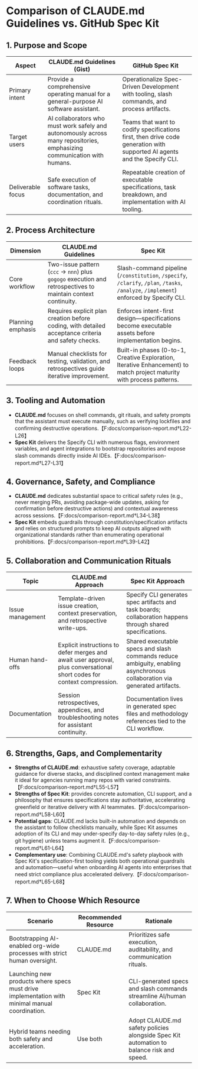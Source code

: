# Comparison of CLAUDE.md Guidelines vs. GitHub Spec Kit

## 1. Purpose and Scope

| Aspect | CLAUDE.md Guidelines (Gist) | GitHub Spec Kit |
| --- | --- | --- |
| Primary intent | Provide a comprehensive operating manual for a general-purpose AI software assistant. | Operationalize Spec-Driven Development with tooling, slash commands, and process artifacts. |
| Target users | AI collaborators who must work safely and autonomously across many repositories, emphasizing communication with humans. | Teams that want to codify specifications first, then drive code generation with supported AI agents and the Specify CLI. |
| Deliverable focus | Safe execution of software tasks, documentation, and coordination rituals. | Repeatable creation of executable specifications, task breakdown, and implementation with AI tooling. |

## 2. Process Architecture

| Dimension | CLAUDE.md Guidelines | Spec Kit |
| --- | --- | --- |
| Core workflow | Two-issue pattern (`ccc` → `nnn`) plus `gogogo` execution and retrospectives to maintain context continuity. | Slash-command pipeline (`/constitution`, `/specify`, `/clarify`, `/plan`, `/tasks`, `/analyze`, `/implement`) enforced by Specify CLI. |
| Planning emphasis | Requires explicit plan creation before coding, with detailed acceptance criteria and safety checks. | Enforces intent-first design—specifications become executable assets before implementation begins. |
| Feedback loops | Manual checklists for testing, validation, and retrospectives guide iterative improvement. | Built-in phases (0-to-1, Creative Exploration, Iterative Enhancement) to match project maturity with process patterns. |

## 3. Tooling and Automation

- **CLAUDE.md** focuses on shell commands, git rituals, and safety prompts that the assistant must execute manually, such as verifying lockfiles and confirming destructive operations.【F:docs/comparison-report.md†L22-L26】
- **Spec Kit** delivers the Specify CLI with numerous flags, environment variables, and agent integrations to bootstrap repositories and expose slash commands directly inside AI IDEs.【F:docs/comparison-report.md†L27-L31】

## 4. Governance, Safety, and Compliance

- **CLAUDE.md** dedicates substantial space to critical safety rules (e.g., never merging PRs, avoiding package-wide updates, asking for confirmation before destructive actions) and contextual awareness across sessions.【F:docs/comparison-report.md†L34-L38】
- **Spec Kit** embeds guardrails through constitution/specification artifacts and relies on structured prompts to keep AI outputs aligned with organizational standards rather than enumerating operational prohibitions.【F:docs/comparison-report.md†L39-L42】

## 5. Collaboration and Communication Rituals

| Topic | CLAUDE.md Approach | Spec Kit Approach |
| --- | --- | --- |
| Issue management | Template-driven issue creation, context preservation, and retrospective write-ups. | Specify CLI generates spec artifacts and task boards; collaboration happens through shared specifications. |
| Human hand-offs | Explicit instructions to defer merges and await user approval, plus conversational short codes for context compression. | Shared executable specs and slash commands reduce ambiguity, enabling asynchronous collaboration via generated artifacts. |
| Documentation | Session retrospectives, appendices, and troubleshooting notes for assistant continuity. | Documentation lives in generated spec files and methodology references tied to the CLI workflow. |

## 6. Strengths, Gaps, and Complementarity

- **Strengths of CLAUDE.md**: exhaustive safety coverage, adaptable guidance for diverse stacks, and disciplined context management make it ideal for agencies running many repos with varied constraints.【F:docs/comparison-report.md†L55-L57】
- **Strengths of Spec Kit**: provides concrete automation, CLI support, and a philosophy that ensures specifications stay authoritative, accelerating greenfield or iterative delivery with AI teammates.【F:docs/comparison-report.md†L58-L60】
- **Potential gaps**: CLAUDE.md lacks built-in automation and depends on the assistant to follow checklists manually, while Spec Kit assumes adoption of its CLI and may under-specify day-to-day safety rules (e.g., git hygiene) unless teams augment it.【F:docs/comparison-report.md†L61-L64】
- **Complementary use**: Combining CLAUDE.md's safety playbook with Spec Kit's specification-first tooling yields both operational guardrails and automation—useful when onboarding AI agents into enterprises that need strict compliance plus accelerated delivery.【F:docs/comparison-report.md†L65-L68】

## 7. When to Choose Which Resource

| Scenario | Recommended Resource | Rationale |
| --- | --- | --- |
| Bootstrapping AI-enabled org-wide processes with strict human oversight. | CLAUDE.md | Prioritizes safe execution, auditability, and communication rituals. |
| Launching new products where specs must drive implementation with minimal manual coordination. | Spec Kit | CLI-generated specs and slash commands streamline AI/human collaboration. |
| Hybrid teams needing both safety and acceleration. | Use both | Adopt CLAUDE.md safety policies alongside Spec Kit automation to balance risk and speed. |

